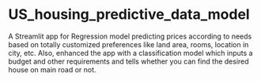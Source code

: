 # US_housing_predictive_data_model
A Streamlit app for Regression model predicting prices according to needs based on totally customized preferences like land area, rooms, location in city, etc. Also, enhanced the app with a classification model which inputs a budget and other requirements and tells whether you can find the desired house on main road or not.
